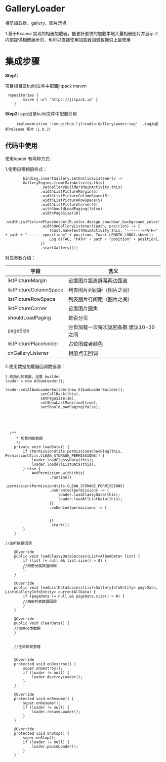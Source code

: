 # GalleryLoader
相册加载器、gallery、图片选择

1.基于RxJava 实现的相册加载器，能更好更快的加载本地大量相册图片并展示
2.内部提供相册展示页，也可以直接使用加载器回调数据供上层使用

# 集成步骤

**Step1:** 


项目根目录build文件中配置jitpack maven
```
 repositories {
        maven { url 'https://jitpack.io' }
    }
```


**Step2:**
app目录build文件中配置引用

```
     implementation 'com.github.ljlstudio:GalleryLoader:tag' ..tag为最新release 版本（1.0.3）
```


## 代码中使用

使用loader 有两种方式:

1.使用自带相册样式：


```
        binding.insertGallery.setOnClickListener(v -> 
        GalleryEngine.from(MainActivity.this)
                .setGalleryBuilder(MainActivity.this)
                .widthListPictureMargin(5)
                .widthListPictureColumnSpace(5)
                .widthListPictureRowSpace(5)
                .widthListPictureCorner(5)
                .withShouldLoadPaging(false)
                .widthPageSize(10)
                .widthListPicturePlaceholder(R.color.design_snackbar_background_color)
                .widthOnGalleryListener((path, position) -> {
                    Toast.makeText(MainActivity.this, "------->PATH=" + path + "------->position=" + position, Toast.LENGTH_LONG).show();
                    Log.d(TAG, "PATH" + path + "position" + position);
                })
                .startGallery());

```

对应参数介绍：

字段     |   含义
-------- | ---
listPictureMargin       |   设置图片距离屏幕两边距离
listPictureColumnSpace  |   列表图片列间距（图片之间）
listPictureRowSpace     |   列表图片行间距（图片之间）
listPictureCorner       |   设置图片圆角
shouldLoadPaging        |   是否分页
pageSize                |   分页加载一次每次返回条数 建议10-30之间
listPicturePlaceholder  |   占位图或者颜色
onGalleryListener       |   相册点击回调




2.使用数据加载器回调数据源：




```
1.初始化加载器，设置 builder
loader = new AlbumLoader();

loader.setAlbumLoaderBuilder(new AlbumLoaderBuilder().
                setCallBack(this).
                setPageSize(10).
                setShowLastModified(true).
                setShouldLoadPaging(false);
                
                
                
                
                
  /**
     * 加载相册数据
     */
    private void loadData() {
        if (PermissionUtils.permissionsChecking(this, PermissionUtils.CLEAN_STORAGE_PERMISSIONS)) {
            loader.loadClassyData(this);
            loader.loadAllListData(this);
        } else {
            AndPermission.with(this)
                    .runtime()
                    .permission(PermissionUtils.CLEAN_STORAGE_PERMISSIONS)
                    .onGranted(permissions -> {
                        loader.loadClassyData(this);
                        loader.loadAllListData(this);
                    })
                    .onDenied(permissions -> {


                    })
                    .start();
        }
    }
                
//监听数据回调

    @Override
    public void loadClassyDataSuccess(List<AlbumData> list) {
        if (list != null && list.size() > 0) {
        //相册分类数据回调  
        }
    }

    @Override
    public void loadListDataSuccess(List<GalleryInfoEntity> pageData, List<GalleryInfoEntity> currentAllData) {
        if (pageData != null && pageData.size() > 0) {
        //相册列表数据回调
        }
    }

    @Override
    public void clearData() {
    //切换分类数据
    }
    
    
    //生命周期管理
    
    
    @Override
    protected void onDestroy() {
        super.onDestroy();
        if (loader != null) {
            loader.destroyLoader();
        }
    }

    @Override
    protected void onResume() {
        super.onResume();
        if (loader != null) {
            loader.resumeLoader();
        }
    }

    @Override
    protected void onStop() {
        super.onStop();
        if (loader != null) {
            loader.pauseLoader();
        }
    }
    
                
```








